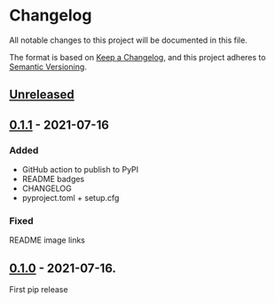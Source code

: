 # Changelog
All notable changes to this project will be documented in this file.

The format is based on [Keep a Changelog](https://keepachangelog.com/en/1.0.0/),
and this project adheres to [Semantic Versioning](https://semver.org/spec/v2.0.0.html).

## [Unreleased]


## [0.1.1] - 2021-07-16
### Added
- GitHub action to publish to PyPI
- README badges
- CHANGELOG
- pyproject.toml + setup.cfg

### Fixed
README image links


## [0.1.0] - 2021-07-16.
First pip release


[Unreleased]: https://github.com/TurtleTools/caretta/compare/v0.1.1...HEAD
[0.1.1]: https://github.com/TurtleTools/caretta/compare/v0.1.0...v0.1.1
[0.1.0]: https://github.com/TurtleTools/caretta/releases/tag/v0.1.0

